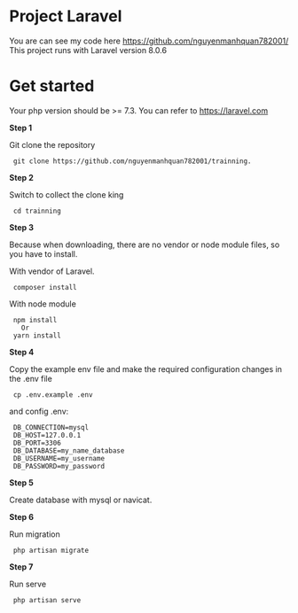 # Project Laravel
  You are can see my code here https://github.com/nguyenmanhquan782001/  
  This project runs with Laravel version 8.0.6
# Get started  
  Your php version should be >= 7.3. 
  You can refer to https://laravel.com 

  **Step 1**

  Git clone the repository 

     git clone https://github.com/nguyenmanhquan782001/trainning. 

   **Step 2**

Switch to collect the clone king 

     cd trainning
 **Step 3**

 Because when downloading, there are no vendor or node module files,
 so you have to install.

 With vendor of Laravel. 

     composer install  

With node module 

     npm install       
       Or                
     yarn install

**Step 4**

  Copy the example env file and make the required configuration changes in the .env file

     cp .env.example .env 

   and config .env:

     DB_CONNECTION=mysql
     DB_HOST=127.0.0.1
     DB_PORT=3306
     DB_DATABASE=my_name_database
     DB_USERNAME=my_username
     DB_PASSWORD=my_password

**Step 5**

  Create database with mysql or navicat. 

**Step 6** 

   Run migration 
    
     php artisan migrate
**Step 7** 
   
   Run serve 
   
     php artisan serve



















